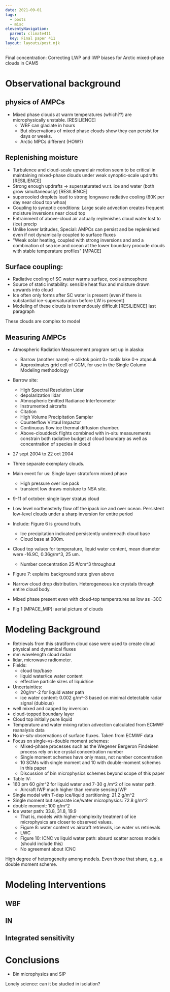 ```yaml
---
date: 2021-09-01
tags:
  - posts
  - misc
eleventyNavigation:
  parent: climate411
  key: Final paper 411
layout: layouts/post.njk
---
```

Final concentration: Correcting LWP and IWP biases for Arctic mixed-phase clouds in CAM5


# Observational background

## physics of AMPCs
* Mixed phase clouds at warm temperatures (which??) are microphysically unstable. [RESILIENCE]
  * WBF can glaciate in hours
  * But observations of mixed phase clouds show they can persist for days or weeks.
  * Arctic MPCs different (HOW?)
## Replenishing moisture
* Turbulence and cloud-scale upward air motion seem to be critical in maintaining mixed-phase clouds under weak synoptic-scale updrafts [RESILIENCE]
* Strong enough updrafts -> supersaturated w.r.t. ice and water (both grow simultaneously) [RESILIENCE]
* supercooled droplets lead to strong longwave radiative cooling (60K per day near cloud top whoa)
* Coupling to synoptic conditions: Large scale advection creates frequent moisture inversions near cloud top
* Entrainment of above-cloud air actually replenishes cloud water lost to (ice) precip
* Unlike lower latitudes, Special: AMPCs can persist and be replenished even if not dynamically coupled to surface fluxes
* "Weak solar heating, coupled with strong inversions and and a combination of sea ice and ocean at the lower boundary procude clouds with stable temperature profiles" [MPACE]
## Surface coupling:
* Radiative cooling of SC water warms surface, cools atmosphere
* Source of static instability: sensible heat flux and moisture drawn upwards into cloud
* Ice often only forms after SC water is present (even if there is substantial ice-supersaturation before LW is present)
* Modeling of these clouds is tremendously difficult [RESILIENCE] last paragraph

These clouds are complex to model

## Measuring AMPCs
* Atmospheric Radiation Measurement program set up in alaska:
  * Barrow (another name) -> oliktok point 0> toolik lake 0->  atqasuk
  * Approximates grid cell of GCM, for use in the Single Column Modeling methodology
* Barrow site:
  * High Spectral Resolution Lidar
  * depolarization lidar
  * Atmospheric Emitted Radiance Interferometer
  * Instrumented aircrafts 
  * Citation
  * High Volume Precipitation Sampler
  * Counterflow Virtaul Impactor
  * Continuous flow ice thermal diffusion chamber. 
  * Above-clouddeck flights combined with in-situ measurements constrain both radiative budget at cloud boundary as well as concentration of species in cloud
* 27 sept 2004 to 22 oct 2004
* Three separate exemplary clouds. 
* Main event for us: Single layer stratoform mixed phase
  * High pressure over ice pack
  * transient low draws moisture to NSA site. 
* 9-11 of october: single layer stratus cloud
* Low level northeasterly flow off the ipack ice and over ocean. Persistent low-level clouds under a sharp inversion for entire period
* Include: Figure 6 is ground truth. 
  * Ice precipitation indicated persistently underneath cloud base
  * Cloud base at 900m.
* Cloud top values for temperature, liquid water content, mean diameter were -16.9C, 0.36g/m^3, 25 um.
  * Number concentration 25 #/cm^3 throughout
* Figure 7: explains background state given above
* Narrow cloud drop distribution. Heterogeneous ice crystals through entire cloud body.
* Mixed phase present even with cloud-top temperatures as low as -30C


*  Fig 1 [MPACE_MIP]: aerial picture of clouds

  
# Modeling Background
* Retrievals from this stratiform cloud case were used to create cloud physical and dynamical fluxes
 * mm wavelength cloud radar
 * lidar, microwave radiometer.
* Fields: 
  * cloud top/base
  * liquid water/ice water content
  * effective particle sizes of liquid/ice
* Uncertainties:
  * 20g/m^-2 for liquid water path
  * ice water content: 0.002 g/m^-3 based on minimal detectable radar signal (dubious)
* well mixed and capped by inversion
* cloud-topped boundary layer 
* Cloud top initially pure liquid
* Temperature and water mixing ration advection calculated from ECMWF reanalysis data
* No _in-situ_ observations of surface fluxes. Taken from ECMWF data
* Focus on single-vs-double moment schemes:
  * Mixed-phase processes such as the Wegener Bergeron Findeisen process rely on ice crystal concentration number
  * Single moment schemes have only mass, not number concentration
  * 10 SCMs with single moment and 10 with double-moment schemes in this paper
  * Discussion of bin microphysics schemes beyond scope of this paper
* Table IV: 
* 160 pm 60 g/m^2 for liquid water and 7-30 g /m^2 of ice water path.
  * Aircraft IWP much higher than remote sensing IWP
* Single model with T-dep ice/liquid partitioning: 21.2 g/m^2
* Single moment but separate ice/water microphysics: 72.8 g/m^2
* double moment: 100 g/m^2 
* Ice water path: 33.8, 31.8, 19.9
  * That is, models with higher-complexity treatment of ice microphysics are closer to observed values.
  * Figure 8: water content vs aircraft retrievals, ice water vs retrievals
  * LWC 
  * Figure 10: ICNC vs liquid water path: absurd scatter across models (should include this)
  * No agreement about ICNC
  
High degree of heterogeneity among models. Even those that share, e.g., a double moment scheme.


# Modeling Interventions

## WBF

## IN

## Integrated sensitivity


# Conclusions
* Bin microphysics and SIP
  
  
  
  
Lonely science: can it be studied in isolation?

